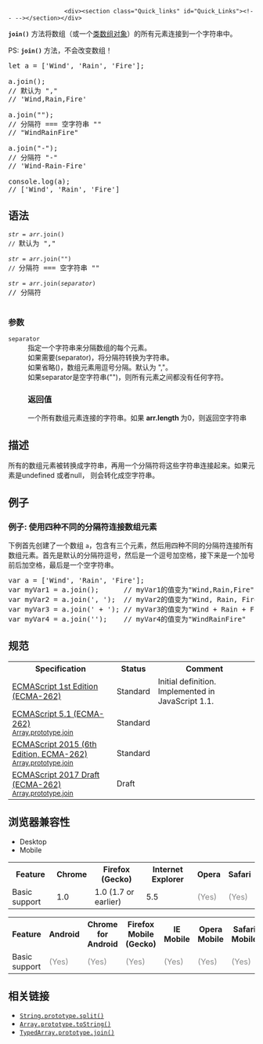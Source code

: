 
                
                  
                    <div><section class="Quick_links" id="Quick_Links"><!-- --></section></div>

<p><code><strong>join()</strong></code> &#x65B9;&#x6CD5;&#x5C06;&#x6570;&#x7EC4;&#xFF08;&#x6216;&#x4E00;&#x4E2A;<a href="/zh-CN//docs/Web/JavaScript/Guide/Indexed_collections#Working_with_array-like_objects" class="new">&#x7C7B;&#x6570;&#x7EC4;&#x5BF9;&#x8C61;</a>&#xFF09;&#x7684;&#x6240;&#x6709;&#x5143;&#x7D20;&#x8FDE;&#x63A5;&#x5230;&#x4E00;&#x4E2A;&#x5B57;&#x7B26;&#x4E32;&#x4E2D;&#x3002;</p>

<div class="note">
<p>PS: <code><strong>join()</strong></code> &#x65B9;&#x6CD5;&#xFF0C;&#x4E0D;&#x4F1A;&#x6539;&#x53D8;&#x6570;&#x7EC4;&#xFF01;</p>
</div>

<pre class="brush: js">let a = [&apos;Wind&apos;, &apos;Rain&apos;, &apos;Fire&apos;];

a.join(); 
// &#x9ED8;&#x8BA4;&#x4E3A; &quot;,&quot;
// &apos;Wind,Rain,Fire&apos;

a.join(&quot;&quot;);&#xA0;
// &#x5206;&#x9694;&#x7B26; === &#x7A7A;&#x5B57;&#x7B26;&#x4E32;&#xA0;&quot;&quot;
// &quot;WindRainFire&quot;

a.join(&quot;-&quot;); 
// &#x5206;&#x9694;&#x7B26; &quot;-&quot;
// &apos;Wind-Rain-Fire&apos;

console.log(a);
// [&apos;Wind&apos;, &apos;Rain&apos;, &apos;Fire&apos;]
</pre>

<h2 name="Syntax" id="Syntax">&#x8BED;&#x6CD5;</h2>

<pre class="syntaxbox"><code><var>str</var> = <var>arr</var>.join()
// </code>&#x9ED8;&#x8BA4;&#x4E3A; &quot;,&quot;

<code><var>str</var> = <var>arr</var>.join(&quot;&quot;)
// </code>&#x5206;&#x9694;&#x7B26; === &#x7A7A;&#x5B57;&#x7B26;&#x4E32;&#xA0;&quot;&quot;

<code><var>str</var> = <var>arr</var>.join(<var>separator</var>)</code>
// &#x5206;&#x9694;&#x7B26;

</pre>

<h3 name="Parameters" id="Parameters">&#x53C2;&#x6570;</h3>

<dl>
 <dt><code>separator</code></dt>
 <dd>&#x6307;&#x5B9A;&#x4E00;&#x4E2A;&#x5B57;&#x7B26;&#x4E32;&#x6765;&#x5206;&#x9694;&#x6570;&#x7EC4;&#x7684;&#x6BCF;&#x4E2A;&#x5143;&#x7D20;&#x3002;</dd>
 <dd>&#x5982;&#x679C;&#x9700;&#x8981;(separator)&#xFF0C;&#x5C06;&#x5206;&#x9694;&#x7B26;&#x8F6C;&#x6362;&#x4E3A;&#x5B57;&#x7B26;&#x4E32;&#x3002;</dd>
 <dd>&#x5982;&#x679C;&#x7701;&#x7565;()&#xFF0C;&#x6570;&#x7EC4;&#x5143;&#x7D20;&#x7528;&#x9017;&#x53F7;&#x5206;&#x9694;&#x3002;&#x9ED8;&#x8BA4;&#x4E3A; &quot;,&quot;&#x3002;</dd>
 <dd>&#x5982;&#x679C;separator&#x662F;&#x7A7A;&#x5B57;&#x7B26;&#x4E32;(&quot;&quot;)&#xFF0C;&#x5219;&#x6240;&#x6709;&#x5143;&#x7D20;&#x4E4B;&#x95F4;&#x90FD;&#x6CA1;&#x6709;&#x4EFB;&#x4F55;&#x5B57;&#x7B26;&#x3002;</dd>
 <dd>
 <h3 id="&#x8FD4;&#x56DE;&#x503C;">&#x8FD4;&#x56DE;&#x503C;</h3>

 <p>&#x4E00;&#x4E2A;&#x6240;&#x6709;&#x6570;&#x7EC4;&#x5143;&#x7D20;&#x8FDE;&#x63A5;&#x7684;&#x5B57;&#x7B26;&#x4E32;&#x3002;&#x5982;&#x679C; <strong>arr.length </strong>&#x4E3A;0&#xFF0C;&#x5219;&#x8FD4;&#x56DE;&#x7A7A;&#x5B57;&#x7B26;&#x4E32;</p>
 </dd>
</dl>

<h2 name="Description" id="Description">&#x63CF;&#x8FF0;</h2>

<p>&#x6240;&#x6709;&#x7684;&#x6570;&#x7EC4;&#x5143;&#x7D20;&#x88AB;&#x8F6C;&#x6362;&#x6210;&#x5B57;&#x7B26;&#x4E32;&#xFF0C;&#x518D;&#x7528;&#x4E00;&#x4E2A;&#x5206;&#x9694;&#x7B26;&#x5C06;&#x8FD9;&#x4E9B;&#x5B57;&#x7B26;&#x4E32;&#x8FDE;&#x63A5;&#x8D77;&#x6765;&#x3002;&#x5982;&#x679C;&#x5143;&#x7D20;&#x662F;undefined &#x6216;&#x8005;null&#xFF0C; &#x5219;&#x4F1A;&#x8F6C;&#x5316;&#x6210;&#x7A7A;&#x5B57;&#x7B26;&#x4E32;&#x3002;</p>

<h2 name="Examples" id="Examples">&#x4F8B;&#x5B50;</h2>

<h3 name="Example:_Joining_an_array_three_different_ways" id="Example:_Joining_an_array_three_different_ways">&#x4F8B;&#x5B50;: &#x4F7F;&#x7528;&#x56DB;&#x79CD;&#x4E0D;&#x540C;&#x7684;&#x5206;&#x9694;&#x7B26;&#x8FDE;&#x63A5;&#x6570;&#x7EC4;&#x5143;&#x7D20;</h3>

<p>&#x4E0B;&#x4F8B;&#x9996;&#x5148;&#x521B;&#x5EFA;&#x4E86;&#x4E00;&#x4E2A;&#x6570;&#x7EC4; <code>a</code>&#xFF0C;&#x5305;&#x542B;&#x6709;&#x4E09;&#x4E2A;&#x5143;&#x7D20;&#xFF0C;&#x7136;&#x540E;&#x7528;&#x56DB;&#x79CD;&#x4E0D;&#x540C;&#x7684;&#x5206;&#x9694;&#x7B26;&#x8FDE;&#x63A5;&#x6240;&#x6709;&#x6570;&#x7EC4;&#x5143;&#x7D20;&#x3002;&#x9996;&#x5148;&#x662F;&#x9ED8;&#x8BA4;&#x7684;&#x5206;&#x9694;&#x7B26;&#x9017;&#x53F7;&#xFF0C;&#x7136;&#x540E;&#x662F;&#x4E00;&#x4E2A;&#x9017;&#x53F7;&#x52A0;&#x7A7A;&#x683C;&#xFF0C;&#x63A5;&#x4E0B;&#x6765;&#x662F;&#x4E00;&#x4E2A;&#x52A0;&#x53F7;&#x524D;&#x540E;&#x52A0;&#x7A7A;&#x683C;&#xFF0C;&#x6700;&#x540E;&#x662F;&#x4E00;&#x4E2A;&#x7A7A;&#x5B57;&#x7B26;&#x4E32;&#x3002;</p>

<pre class="brush: js">var a = [&apos;Wind&apos;, &apos;Rain&apos;, &apos;Fire&apos;];
var myVar1 = a.join();      // myVar1&#x7684;&#x503C;&#x53D8;&#x4E3A;&quot;Wind,Rain,Fire&quot;
var myVar2 = a.join(&apos;, &apos;);  // myVar2&#x7684;&#x503C;&#x53D8;&#x4E3A;&quot;Wind, Rain, Fire&quot;
var myVar3 = a.join(&apos; + &apos;); // myVar3&#x7684;&#x503C;&#x53D8;&#x4E3A;&quot;Wind + Rain + Fire&quot;
var myVar4 = a.join(&apos;&apos;);    // myVar4&#x7684;&#x503C;&#x53D8;&#x4E3A;&quot;WindRainFire&quot;
</pre>

<h2 name="Specifications" id="Specifications">&#x89C4;&#x8303;</h2>

<table class="standard-table">
 <tbody>
  <tr>
   <th scope="col">Specification</th>
   <th scope="col">Status</th>
   <th scope="col">Comment</th>
  </tr>
  <tr>
   <td><a href="http://www.ecma-international.org/publications/files/ECMA-ST-ARCH/ECMA-262,%201st%20edition,%20June%201997.pdf" class="external" lang="en" hreflang="en" title="ECMAScript 1st Edition (ECMA-262)">ECMAScript 1st Edition (ECMA-262)</a></td>
   <td><span class="spec-Standard">Standard</span></td>
   <td>Initial definition. Implemented in JavaScript 1.1.</td>
  </tr>
  <tr>
   <td><a href="http://www.ecma-international.org/ecma-262/5.1/#sec-15.4.4.5" class="external" lang="en" hreflang="en">ECMAScript 5.1 (ECMA-262)<br><small lang="zh-CN">Array.prototype.join</small></a></td>
   <td><span class="spec-Standard">Standard</span></td>
   <td>&#xA0;</td>
  </tr>
  <tr>
   <td><a href="http://www.ecma-international.org/ecma-262/6.0/#sec-array.prototype.join" class="external" lang="en" hreflang="en">ECMAScript 2015 (6th Edition, ECMA-262)<br><small lang="zh-CN">Array.prototype.join</small></a></td>
   <td><span class="spec-Standard">Standard</span></td>
   <td>&#xA0;</td>
  </tr>
  <tr>
   <td><a href="https://tc39.github.io/ecma262/#sec-array.prototype.join" class="external" lang="en" hreflang="en">ECMAScript 2017 Draft (ECMA-262)<br><small lang="zh-CN">Array.prototype.join</small></a></td>
   <td><span class="spec-Draft">Draft</span></td>
   <td>&#xA0;</td>
  </tr>
 </tbody>
</table>

<h2 name="Browser_compatibility" id="Browser_compatibility">&#x6D4F;&#x89C8;&#x5668;&#x517C;&#x5BB9;&#x6027;</h2>

<div><div class="htab">
    <a name="AutoCompatibilityTable" id="AutoCompatibilityTable"></a>
    <ul>
        <li class="selected"><a>Desktop</a></li>
        <li><a>Mobile</a></li>
    </ul>
</div></div>

<div id="compat-desktop">
<table class="compat-table">
 <tbody>
  <tr>
   <th>Feature</th>
   <th>Chrome</th>
   <th>Firefox (Gecko)</th>
   <th>Internet Explorer</th>
   <th>Opera</th>
   <th>Safari</th>
  </tr>
  <tr>
   <td>Basic support</td>
   <td>1.0</td>
   <td>1.0 (1.7 or earlier)</td>
   <td>5.5</td>
   <td><span title="Please update this with the earliest version of support." style="color: #888;">(Yes)</span></td>
   <td><span title="Please update this with the earliest version of support." style="color: #888;">(Yes)</span></td>
  </tr>
 </tbody>
</table>
</div>

<div id="compat-mobile">
<table class="compat-table">
 <tbody>
  <tr>
   <th>Feature</th>
   <th>Android</th>
   <th>Chrome for Android</th>
   <th>Firefox Mobile (Gecko)</th>
   <th>IE Mobile</th>
   <th>Opera Mobile</th>
   <th>Safari Mobile</th>
  </tr>
  <tr>
   <td>Basic support</td>
   <td><span title="Please update this with the earliest version of support." style="color: #888;">(Yes)</span></td>
   <td><span title="Please update this with the earliest version of support." style="color: #888;">(Yes)</span></td>
   <td><span title="Please update this with the earliest version of support." style="color: #888;">(Yes)</span></td>
   <td><span title="Please update this with the earliest version of support." style="color: #888;">(Yes)</span></td>
   <td><span title="Please update this with the earliest version of support." style="color: #888;">(Yes)</span></td>
   <td><span title="Please update this with the earliest version of support." style="color: #888;">(Yes)</span></td>
  </tr>
 </tbody>
</table>
</div>

<h2 name="See_also" id="See_also">&#x76F8;&#x5173;&#x94FE;&#x63A5;</h2>

<ul>
 <li><a href="/zh-CN/docs/Web/JavaScript/Reference/Global_Objects/String/split" title="split&#xFF08;&#xFF09;&#x65B9;&#x6CD5;&#x901A;&#x8FC7;&#x5C06;&#x5B57;&#x7B26;&#x4E32;&#x5206;&#x6210;&#x5B50;&#x5B57;&#x7B26;&#x4E32;&#xFF0C;&#x4ECE;&#x800C;&#x5C06;&#x4E00;&#x4E2A;String&#x5BF9;&#x8C61;&#x62C6;&#x5206;&#x4E3A;&#x4E00;&#x4E2A;&#x5B57;&#x7B26;&#x4E32;&#x6570;&#x7EC4;&#x3002;"><code>String.prototype.split()</code></a></li>
 <li><a href="/zh-CN/docs/Web/JavaScript/Reference/Global_Objects/Array/toString" title="toString() &#x8FD4;&#x56DE;&#x4E00;&#x4E2A;&#x5B57;&#x7B26;&#x4E32;&#xFF0C;&#x8868;&#x793A;&#x6307;&#x5B9A;&#x7684;&#x6570;&#x7EC4;&#x53CA;&#x5176;&#x5143;&#x7D20;&#x3002;"><code>Array.prototype.toString()</code></a></li>
 <li><a href="/zh-CN/docs/Web/JavaScript/Reference/Global_Objects/TypedArray/join" title="join()&#x65B9;&#x6CD5;&#x5C06;&#x6570;&#x7EC4;&#x4E2D;&#x6240;&#x6709;&#x5143;&#x7D20;&#x8FDE;&#x63A5;&#x4E3A;&#x4E00;&#x4E2A;&#x5B57;&#x7B26;&#x4E32;&#x3002;&#x8FD9;&#x4E2A;&#x65B9;&#x6CD5;&#x7684;&#x7B97;&#x6CD5;&#x548C;Array.prototype.join()&#x76F8;&#x540C;&#x3002; TypedArray &#x662F;&#x8FD9;&#x91CC;&#x7684; &#x7C7B;&#x578B;&#x5316;&#x6570;&#x7EC4; &#x4E4B;&#x4E00;&#x3002;"><code>TypedArray.prototype.join()</code></a></li>
</ul>
                  
                
              